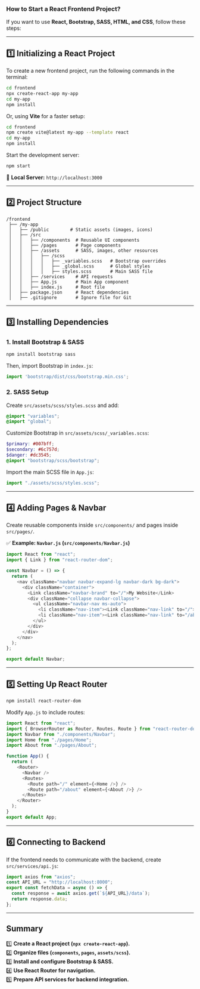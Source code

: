 ### **How to Start a React Frontend Project?**
If you want to use **React, Bootstrap, SASS, HTML, and CSS**, follow these steps:

---

## **1️⃣ Initializing a React Project**
To create a new frontend project, run the following commands in the terminal:
```sh
cd frontend
npx create-react-app my-app
cd my-app
npm install
```
Or, using **Vite** for a faster setup:
```sh
cd frontend
npm create vite@latest my-app --template react
cd my-app
npm install
```
Start the development server:
```sh
npm start
```
📌 **Local Server:** `http://localhost:3000`

---

## **2️⃣ Project Structure**
```
/frontend
 ├── /my-app
 │   ├── /public        # Static assets (images, icons)
 │   ├── /src
 │   │   ├── /components  # Reusable UI components
 │   │   ├── /pages       # Page components
 │   │   ├── /assets      # SASS, images, other resources
 │   │   │   ├── /scss
 │   │   │   │   ├── _variables.scss   # Bootstrap overrides
 │   │   │   │   ├── _global.scss      # Global styles
 │   │   │   │   ├── styles.scss       # Main SASS file
 │   │   ├── /services    # API requests
 │   │   ├── App.js       # Main App component
 │   │   ├── index.js     # Root file
 │   ├── package.json     # React dependencies
 │   ├── .gitignore       # Ignore file for Git
```

---

## **3️⃣ Installing Dependencies**
### **1. Install Bootstrap & SASS**
```sh
npm install bootstrap sass
```
Then, import Bootstrap in `index.js`:
```javascript
import 'bootstrap/dist/css/bootstrap.min.css';
```
### **2. SASS Setup**
Create `src/assets/scss/styles.scss` and add:
```scss
@import "variables";
@import "global";
```
Customize Bootstrap in `src/assets/scss/_variables.scss`:
```scss
$primary: #007bff;
$secondary: #6c757d;
$danger: #dc3545;
@import "bootstrap/scss/bootstrap";
```
Import the main SCSS file in `App.js`:
```javascript
import "./assets/scss/styles.scss";
```

---

## **4️⃣ Adding Pages & Navbar**
Create reusable components inside `src/components/` and pages inside `src/pages/`.

✅ **Example: `Navbar.js` (`src/components/Navbar.js`)**
```javascript
import React from "react";
import { Link } from "react-router-dom";

const Navbar = () => {
  return (
    <nav className="navbar navbar-expand-lg navbar-dark bg-dark">
      <div className="container">
        <Link className="navbar-brand" to="/">My Website</Link>
        <div className="collapse navbar-collapse">
          <ul className="navbar-nav ms-auto">
            <li className="nav-item"><Link className="nav-link" to="/">Home</Link></li>
            <li className="nav-item"><Link className="nav-link" to="/about">About</Link></li>
          </ul>
        </div>
      </div>
    </nav>
  );
};

export default Navbar;
```

---

## **5️⃣ Setting Up React Router**
```sh
npm install react-router-dom
```
Modify `App.js` to include routes:
```javascript
import React from "react";
import { BrowserRouter as Router, Routes, Route } from "react-router-dom";
import Navbar from "./components/Navbar";
import Home from "./pages/Home";
import About from "./pages/About";

function App() {
  return (
    <Router>
      <Navbar />
      <Routes>
        <Route path="/" element={<Home />} />
        <Route path="/about" element={<About />} />
      </Routes>
    </Router>
  );
}
export default App;
```

---

## **6️⃣ Connecting to Backend**
If the frontend needs to communicate with the backend, create `src/services/api.js`:
```javascript
import axios from "axios";
const API_URL = "http://localhost:8000";
export const fetchData = async () => {
  const response = await axios.get(`${API_URL}/data`);
  return response.data;
};
```

---

## **Summary**
1️⃣ **Create a React project (`npx create-react-app`).**  
2️⃣ **Organize files (`components`, `pages`, `assets/scss`).**  
3️⃣ **Install and configure Bootstrap & SASS.**  
4️⃣ **Use React Router for navigation.**  
5️⃣ **Prepare API services for backend integration.**  



